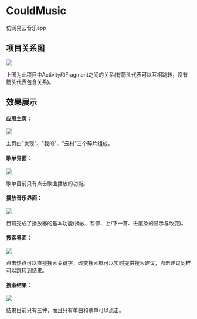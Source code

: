 # CouldMusic
仿网易云音乐app

## 项目关系图

![](image_readme\未命名文件.jpg)

上图为此项目中Activity和Fragment之间的关系(有箭头代表可以互相跳转，没有箭头代表包含关系)。

## 效果展示

#### 应用主页：

![](image_readme\a15e686163837edc2b54f67b290ac85.jpg)

主页由"发现"、"我的"、"云村"三个碎片组成。

#### 歌单界面：

![](image_readme\75809ed472cbedce0d7749c7316e971.jpg)

歌单目前只有点击歌曲播放的功能。

#### 播放音乐界面：

![](image_readme\d5808d74e27d71656a7fe969fe52b6e.jpg)

目前完成了播放器的基本功能(播放、暂停、上/下一首、进度条的显示与改变)。

#### 搜索界面：

![](image_readme\109c7e8a4162fcec42bcdff02396017.jpg)

点击热点可以直接搜索关键字，改变搜索框可以实时提供搜索建议，点击建议同样可以跳转到结果。

#### 搜索结果：

![](image_readme\3b24c512ccfc0dc5aa14196fbd1877b.jpg)

结果目前只有三种，而且只有单曲和歌单可以点击。

